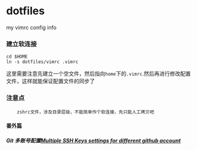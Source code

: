 # dotfiles
my vimrc config info

### 建立软连接
```
cd $HOME
ln -s dotfiles/vimrc .vimrc
```
这里需要注意先建立一个空文件，然后指向`home`下的`.vimrc`.然后再进行修改配置文件，这样就能保证配置文件的同步了

### 注意点

```
    zshrc文件，涉及目录层级，不能简单作个软连接，先只能人工拷贝吧
```

#### 番外篇

##### Git 多账号配置[Multiple SSH Keys settings for different github account](https://gist.github.com/jexchan/2351996)
